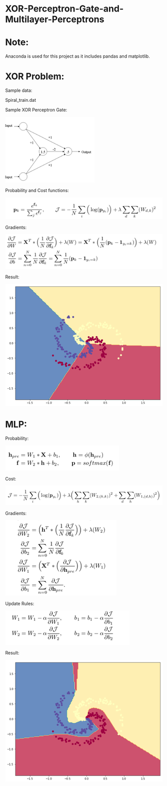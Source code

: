 # XOR-Perceptron-Gate-and-Multilayer-Perceptrons
# Note:

Anaconda is used for this project as it includes pandas and matplotlib.

# XOR Problem:
Sample data:

Spiral_train.dat

Sample XOR Perceptron Gate:

![alt text](https://github.com/syh5/XOR-Perceptron-Gate-and-Multilayer-Perceptrons/blob/master/Images/XOR_Perceptron.png)

Probability and Cost functions:

![alt text](https://github.com/syh5/XOR-Perceptron-Gate-and-Multilayer-Perceptrons/blob/master/Images/cost%26P.png)

Gradients:

![alt text](https://github.com/syh5/XOR-Perceptron-Gate-and-Multilayer-Perceptrons/blob/master/Images/gradients.png)

Result:

![alt text](https://github.com/syh5/XOR-Perceptron-Gate-and-Multilayer-Perceptrons/blob/master/Images/XOR.png)

# MLP:

Probability:

![alt text](https://github.com/syh5/XOR-Perceptron-Gate-and-Multilayer-Perceptrons/blob/master/Images/h%26f.png)

Cost:

![alt text](https://github.com/syh5/XOR-Perceptron-Gate-and-Multilayer-Perceptrons/blob/master/Images/MLPCost.png)

Gradients:

![alt text](https://github.com/syh5/XOR-Perceptron-Gate-and-Multilayer-Perceptrons/blob/master/Images/MPLGradients.png)

Update Rules:

![alt text](https://github.com/syh5/XOR-Perceptron-Gate-and-Multilayer-Perceptrons/blob/master/Images/MLPUpdate.png)

Result:

![alt text](https://github.com/syh5/XOR-Perceptron-Gate-and-Multilayer-Perceptrons/blob/master/Images/MLP.png)
